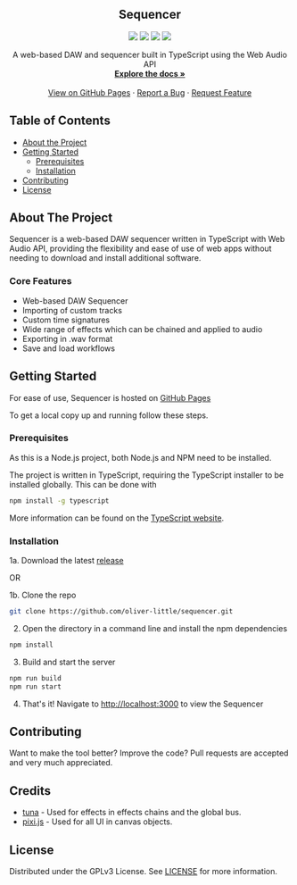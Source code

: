 <p align="center">
  <h2 align="center">Sequencer</h3>
	
  <p align="center">
    <a href="LICENSE" alt="Licence">
		<img src="https://img.shields.io/github/license/oliver-little/sequencer?style=flat-square" /></a>
	<a alt="Releases">
		<img src="https://img.shields.io/github/v/release/oliver-little/sequencer?include_prereleases&style=flat-square&color=blue" /></a>
	<a href="https://github.com/oliver-little/sequencer/issues" alt="Issues">
		<img src="https://img.shields.io/github/issues/oliver-little/sequencer?style=flat-square" /></a>
	<a href="https://github.com/oliver-little/sequencer/pulse" alt="Maintenance">
		<img src="https://img.shields.io/maintenance/yes/2021?style=flat-square" /></a>
  </p>
  <p align="center">
    A web-based DAW and sequencer built in TypeScript using the Web Audio API
    <br />
    <a href="https://github.com/oliver-little/sequencer/wiki"><strong>Explore the docs »</strong></a>
    <br />
    <br />
    <a href="https://oliver-little.github.io/sequencer/">View on GitHub Pages</a>
    ·
    <a href="https://github.com/oliver-little/sequencer/issues/new?labels=bug">Report a Bug</a>
    ·
    <a href="https://github.com/oliver-little/sequencer/issues/new?labels=enhancement">Request Feature</a>
  </p>
</p>

## Table of Contents

* [About the Project](#about-the-project)
* [Getting Started](#getting-started)
  * [Prerequisites](#prerequisites)
  * [Installation](#installation)
* [Contributing](#contributing)
* [License](#license)

## About The Project

Sequencer is a web-based DAW sequencer written in TypeScript with Web Audio API, providing the flexibility and ease of use of web apps without needing to download and install additional software. 

### Core Features
* Web-based DAW Sequencer
* Importing of custom tracks
* Custom time signatures
* Wide range of effects which can be chained and applied to audio
* Exporting in .wav format
* Save and load workflows

## Getting Started

For ease of use, Sequencer is hosted on [GitHub Pages](https://oliver-little.github.io/sequencer)

To get a local copy up and running follow these steps.

### Prerequisites

As this is a Node.js project, both Node.js and NPM need to be installed. 

The project is written in TypeScript, requiring the TypeScript installer to be installed globally. This can be done with 
```sh
npm install -g typescript
```

More information can be found on the [TypeScript website](https://www.typescriptlang.org/download).

### Installation

1a. Download the latest [release](https://github.com/oliver-little/releases)

   OR
                
1b. Clone the repo
```sh
git clone https://github.com/oliver-little/sequencer.git
```

2. Open the directory in a command line and install the npm dependencies
```sh
npm install
```

3. Build and start the server
```sh
npm run build
npm run start
```

4. That's it! Navigate to [http://localhost:3000](http://localhost:3000) to view the Sequencer

## Contributing

Want to make the tool better? Improve the code? Pull requests are accepted and very much appreciated.

## Credits
- [tuna](https://github.com/Theodeus/tuna) - Used for effects in effects chains and the global bus.
- [pixi.js](https://www.pixijs.com/) - Used for all UI in canvas objects.

## License

Distributed under the GPLv3 License. See [LICENSE](LICENSE) for more information.
